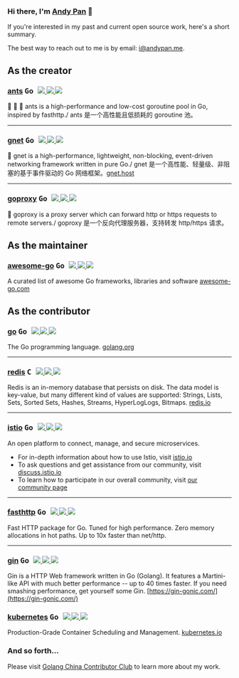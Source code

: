 ### Hi there, I'm [Andy Pan](https://andypan.me) 🎉

If you're interested in my past and current open source work, here's a short summary.

The best way to reach out to me is by email: i@andypan.me.

## As the creator

### [ants](https://github.com/panjf2000/ants)   <kbd title="主要编程语言">  Go  </kbd>    <span style="font-size: 15px;">        <a title="Watchers" target="_blank" href="https://github.com/panjf2000/ants/watchers">  <img src="https://img.shields.io/github/watchers/panjf2000/ants?color=%2344cef6&logo=probot&style=for-the-badge">    </a>        <a title="Stars" target="_blank" href="https://github.com/panjf2000/ants/stargazers">  <img src="https://img.shields.io/github/stars/panjf2000/ants?color=%232edfa3&logo=trustpilot&style=for-the-badge">    </a>        <a title="Forks" target="_blank" href="https://github.com/panjf2000/ants/network/members">  <img src="https://img.shields.io/github/forks/panjf2000/ants?color=%23ff4c00&logo=hubspot&style=for-the-badge">    </a>    </span>

🐜 🐜 🐜 ants is a high-performance and low-cost goroutine pool in Go, inspired by fasthttp./ ants 是一个高性能且低损耗的 goroutine 池。

---

### [gnet](https://github.com/panjf2000/gnet)   <kbd title="主要编程语言">  Go  </kbd>    <span style="font-size: 15px;">        <a title="Watchers" target="_blank" href="https://github.com/panjf2000/gnet/watchers">    <img src="https://img.shields.io/github/watchers/panjf2000/gnet?color=%2344cef6&logo=probot&style=for-the-badge">    </a>        <a title="Stars" target="_blank" href="https://github.com/panjf2000/gnet/stargazers">    <img src="https://img.shields.io/github/stars/panjf2000/gnet?color=%232edfa3&logo=trustpilot&style=for-the-badge">    </a>        <a title="Forks" target="_blank" href="https://github.com/panjf2000/gnet/network/members">    <img src="https://img.shields.io/github/forks/panjf2000/gnet?color=%23ff4c00&logo=hubspot&style=for-the-badge">    </a>    </span>

🚀 gnet is a high-performance, lightweight, non-blocking, event-driven networking framework written in pure Go./ gnet 是一个高性能、轻量级、非阻塞的基于事件驱动的 Go 网络框架。[gnet.host](https://gnet.host)

---

### [goproxy](https://github.com/panjf2000/goproxy)   <kbd title="主要编程语言">  Go  </kbd>    <span style="font-size: 15px;">        <a title="Watchers" target="_blank" href="https://github.com/panjf2000/goproxy/watchers">    <img src="https://img.shields.io/github/watchers/panjf2000/goproxy?color=%2344cef6&logo=probot&style=for-the-badge">    </a>        <a title="Stars" target="_blank" href="https://github.com/panjf2000/goproxy/stargazers">    <img src="https://img.shields.io/github/stars/panjf2000/goproxy?color=%232edfa3&logo=trustpilot&style=for-the-badge">    </a>        <a title="Forks" target="_blank" href="https://github.com/panjf2000/goproxy/network/members">    <img src="https://img.shields.io/github/forks/panjf2000/goproxy?color=%23ff4c00&logo=hubspot&style=for-the-badge">    </a>    </span>

🦁 goproxy is a proxy server which can forward http or https requests to remote servers./  goproxy 是一个反向代理服务器，支持转发 http/https 请求。

## As the maintainer

### [awesome-go](https://github.com/avelino/awesome-go)   <kbd title="主要编程语言">  Go  </kbd>    <span style="font-size: 15px;">        <a title="Watchers" target="_blank" href="https://github.com/avelino/awesome-go/watchers">    <img src="https://img.shields.io/github/watchers/avelino/awesome-go?color=%2344cef6&logo=probot&style=for-the-badge">    </a>        <a title="Stars" target="_blank" href="https://github.com/avelino/awesome-go/stargazers">    <img src="https://img.shields.io/github/stars/avelino/awesome-go?color=%232edfa3&logo=trustpilot&style=for-the-badge">    </a>        <a title="Forks" target="_blank" href="https://github.com/avelino/awesome-go/network/members">    <img src="https://img.shields.io/github/forks/avelino/awesome-go?color=%23ff4c00&logo=hubspot&style=for-the-badge">    </a>    </span>

A curated list of awesome Go frameworks, libraries and software [awesome-go.com](https://awesome-go.com/)

## As the contributor

### [go](https://github.com/golang/go)   <kbd title="主要编程语言">  Go  </kbd>    <span style="font-size: 15px;">                 <a title="Watchers" target="_blank" href="https://github.com/golang/go/watchers">    <img src="https://img.shields.io/github/watchers/golang/go?color=%2344cef6&logo=probot&style=for-the-badge">    </a>        <a title="Stars" target="_blank" href="https://github.com/golang/go/stargazers">    <img src="https://img.shields.io/github/stars/golang/go?color=%232edfa3&logo=trustpilot&style=for-the-badge">    </a>        <a title="Forks" target="_blank" href="https://github.com/golang/go/network/members">    <img src="https://img.shields.io/github/forks/golang/go?color=%23ff4c00&logo=hubspot&style=for-the-badge">    </a>    </span>

The Go programming language. [golang.org](https://golang.org/)

---

### [redis](https://github.com/redis/redis)   <kbd title="主要编程语言">  C  </kbd>    <span style="font-size: 15px;">                 <a title="Watchers" target="_blank" href="https://github.com/redis/redis/watchers">    <img src="https://img.shields.io/github/watchers/redis/redis?color=%2344cef6&logo=probot&style=for-the-badge">    </a>        <a title="Stars" target="_blank" href="https://github.com/redis/redis/stargazers">    <img src="https://img.shields.io/github/stars/redis/redis?color=%232edfa3&logo=trustpilot&style=for-the-badge">    </a>        <a title="Forks" target="_blank" href="https://github.com/redis/redis/network/members">    <img src="https://img.shields.io/github/forks/redis/redis?color=%23ff4c00&logo=hubspot&style=for-the-badge">    </a>    </span>

Redis is an in-memory database that persists on disk. The data model is key-value, but many different kind of values are supported: Strings, Lists, Sets, Sorted Sets, Hashes, Streams, HyperLogLogs, Bitmaps. [redis.io](https://redis.io/)

---

### [istio](https://github.com/istio/istio)   <kbd title="主要编程语言">  Go  </kbd>    <span style="font-size: 15px;">                 <a title="Watchers" target="_blank" href="https://github.com/istio/istio/watchers">    <img src="https://img.shields.io/github/watchers/istio/istio?color=%2344cef6&logo=probot&style=for-the-badge">    </a>        <a title="Stars" target="_blank" href="https://github.com/istio/istio/stargazers">    <img src="https://img.shields.io/github/stars/istio/istio?color=%232edfa3&logo=trustpilot&style=for-the-badge">    </a>        <a title="Forks" target="_blank" href="https://github.com/istio/istio/network/members">    <img src="https://img.shields.io/github/forks/istio/istio?color=%23ff4c00&logo=hubspot&style=for-the-badge">    </a>    </span>

An open platform to connect, manage, and secure microservices.

* For in-depth information about how to use Istio, visit [istio.io](https://istio.io/)
* To ask questions and get assistance from our community, visit [discuss.istio.io](https://discuss.istio.io/)
* To learn how to participate in our overall community, visit [our community page](https://istio.io/about/community)

---

### [fasthttp](https://github.com/valyala/fasthttp)    <kbd title="主要编程语言">  Go  </kbd>    <span style="font-size: 15px;">        <a title="Watchers" target="_blank" href="https://github.com/valyala/fasthttp/watchers">    <img src="https://img.shields.io/github/watchers/valyala/fasthttp?color=%2344cef6&logo=probot&style=for-the-badge">    </a>        <a title="Stars" target="_blank" href="https://github.com/valyala/fasthttp/stargazers">    <img src="https://img.shields.io/github/stars/valyala/fasthttp?color=%232edfa3&logo=trustpilot&style=for-the-badge">    </a>        <a title="Forks" target="_blank" href="https://github.com/valyala/fasthttp/network/members">    <img src="https://img.shields.io/github/forks/valyala/fasthttp?color=%23ff4c00&logo=hubspot&style=for-the-badge">    </a>    </span>

Fast HTTP package for Go. Tuned for high performance. Zero memory allocations in hot paths. Up to 10x faster than net/http.

---

### [gin](https://github.com/gin-gonic/gin)   <kbd title="主要编程语言">  Go  </kbd>    <span style="font-size: 15px;">        <a title="Watchers" target="_blank" href="https://github.com/gin-gonic/gin/watchers">    <img src="https://img.shields.io/github/watchers/gin-gonic/gin?color=%2344cef6&logo=probot&style=for-the-badge">    </a>        <a title="Stars" target="_blank" href="https://github.com/gin-gonic/gin/stargazers">    <img src="https://img.shields.io/github/stars/gin-gonic/gin?color=%232edfa3&logo=trustpilot&style=for-the-badge">    </a>        <a title="Forks" target="_blank" href="https://github.com/gin-gonic/gin/network/members">    <img src="https://img.shields.io/github/forks/gin-gonic/gin?color=%23ff4c00&logo=hubspot&style=for-the-badge">    </a>    </span>

Gin is a HTTP Web framework written in Go (Golang). It features a Martini-like API with much better performance -- up to 40 times faster. If you need smashing performance, get yourself some Gin. [https://gin-gonic.com/](https://gin-gonic.com/)

### [kubernetes](https://github.com/kubernetes/kubernetes)   <kbd title="主要编程语言">  Go  </kbd>    <span style="font-size: 15px;">        <a title="Watchers" target="_blank" href="https://github.com/kubernetes/kubernetes/watchers">    <img src="https://img.shields.io/github/watchers/kubernetes/kubernetes?color=%2344cef6&logo=probot&style=for-the-badge">    </a>        <a title="Stars" target="_blank" href="https://github.com/kubernetes/kubernetes/stargazers">    <img src="https://img.shields.io/github/stars/kubernetes/kubernetes?color=%232edfa3&logo=trustpilot&style=for-the-badge">    </a>        <a title="Forks" target="_blank" href="https://github.com/kubernetes/kubernetes/network/members">    <img src="https://img.shields.io/github/forks/kubernetes/kubernetes?color=%23ff4c00&logo=hubspot&style=for-the-badge">    </a>    </span>

Production-Grade Container Scheduling and Management. [kubernetes.io](https://kubernetes.io/ "https://kubernetes.io")

### And so forth...

Please visit [Golang China Contributor Club](https://golangcn.org/) to learn more about my work.

<!--
![](https://github-profile-summary-cards.vercel.app/api/cards/profile-details?username=panjf2000&theme=nord_bright)
![](https://github-profile-summary-cards.vercel.app/api/cards/repos-per-language?username=panjf2000&theme=nord_bright)
![](https://github-profile-summary-cards.vercel.app/api/cards/most-commit-language?username=panjf2000&theme=nord_bright)
![](https://github-profile-summary-cards.vercel.app/api/cards/stats?username=panjf2000&theme=nord_bright)
![](https://github-profile-summary-cards.vercel.app/api/cards/productive-time?username=panjf2000&theme=nord_bright)
-->
